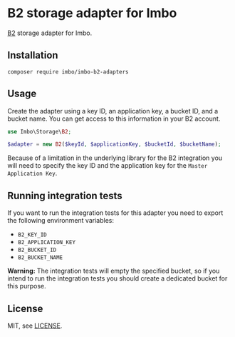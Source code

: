 # B2 storage adapter for Imbo

[B2](https://www.backblaze.com/) storage adapter for Imbo.

## Installation

    composer require imbo/imbo-b2-adapters

## Usage

Create the adapter using a key ID, an application key, a bucket ID, and a bucket name. You can get access to this information in your B2 account.

```php
use Imbo\Storage\B2;

$adapter = new B2($keyId, $applicationKey, $bucketId, $bucketName);
```

Because of a limitation in the underlying library for the B2 integration you will need to specify the key ID and the application key for the `Master Application Key`.

## Running integration tests

If you want to run the integration tests for this adapter you need to export the following environment variables:

- `B2_KEY_ID`
- `B2_APPLICATION_KEY`
- `B2_BUCKET_ID`
- `B2_BUCKET_NAME`

**Warning:** The integration tests will empty the specified bucket, so if you intend to run the integration tests you should create a dedicated bucket for this purpose.

## License

MIT, see [LICENSE](LICENSE).